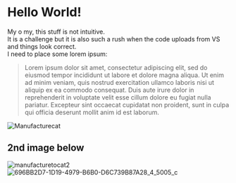 # Hello World!
My o my, this stuff is not intuitive.  
It is a challenge but it is also such a rush when the code uploads from VS and things look correct.  
I need to place some lorem ipsum:
> Lorem ipsum dolor sit amet, consectetur adipiscing elit, sed do eiusmod tempor incididunt ut labore et dolore magna aliqua. Ut enim ad minim veniam, quis nostrud exercitation ullamco laboris nisi ut aliquip ex ea commodo consequat. Duis aute irure dolor in reprehenderit in voluptate velit esse cillum dolore eu fugiat nulla pariatur. Excepteur sint occaecat cupidatat non proident, sunt in culpa qui officia deserunt mollit anim id est laborum. 

![Manufacturecat](https://github.com/john89521/john89521.github.io/blob/main/_img/manufacturetocat2.jpeg)
## 2nd image below
![manufacturetocat2](https://github.com/john89521/john89521.github.io/assets/13544800/dcb5071b-14c4-4250-83de-da1d9bd53dee)
![696BB2D7-1D19-4979-B6B0-D6C739B87A28_4_5005_c](https://user-images.githubusercontent.com/13544800/220799020-84cddad4-2371-4287-ac0a-eacf6c6527be.jpeg)  

